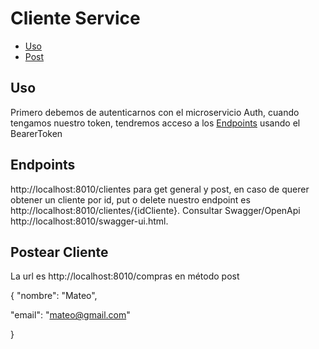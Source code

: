 # Cliente Service
- [Uso](#uso)
- [Post](#postear-cliente)

## Uso
Primero debemos de autenticarnos con el microservicio Auth, cuando tengamos nuestro token, tendremos acceso a los [Endpoints](#endpoints) usando el BearerToken

## Endpoints
http://localhost:8010/clientes para get general y post, en caso de querer obtener un cliente por id, put o delete nuestro endpoint es http://localhost:8010/clientes/{idCliente}.
Consultar Swagger/OpenApi http://localhost:8010/swagger-ui.html.

## Postear Cliente
La url es http://localhost:8010/compras en método post

{
"nombre": "Mateo",

"email": "mateo@gmail.com"

}
